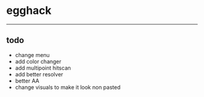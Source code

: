 # egghack
---

## todo
* change menu
* add color changer
* add multipoint hitscan
* add better resolver
* better AA
* change visuals to make it look non pasted
